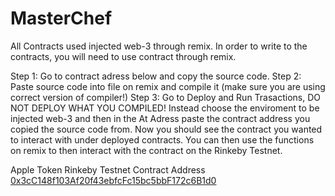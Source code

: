 # MasterChef
All Contracts used injected web-3 through remix. In order to write to the contracts, you will need to use contract through remix.

Step 1: Go to contract adress below and copy the source code.
Step 2: Paste source code into file on remix and compile it (make sure you are using correct version of compiler!)
Step 3: Go to Deploy and Run Trasactions, DO NOT DEPLOY WHAT YOU COMPILED! Instead choose the enviroment to be injected web-3 and then in
the At Adress paste the contract address you copied the source code from.
Now you should see the contract you wanted to interact with under deployed contracts. You can then use the functions on remix to then interact with the contract on the Rinkeby Testnet.


Apple Token Rinkeby Testnet Contract Address [0x3cC148f103Af20f43ebfcFc15bc5bbF172c6B1d0](https://rinkeby.etherscan.io/address/0x3cc148f103af20f43ebfcfc15bc5bbf172c6b1d0)
